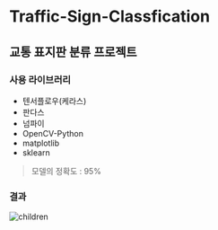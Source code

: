 # Traffic-Sign-Classfication
## 교통 표지판 분류 프로젝트

### 사용 라이브러리
- 텐서플로우(케라스)
- 판다스
- 넘파이
- OpenCV-Python
- matplotlib
- sklearn

> 모델의 정확도 : 95%

### 결과
![children](https://user-images.githubusercontent.com/101509164/197780538-b4375751-3bcb-4534-90b8-e3ba1d8bbeb9.gif)
